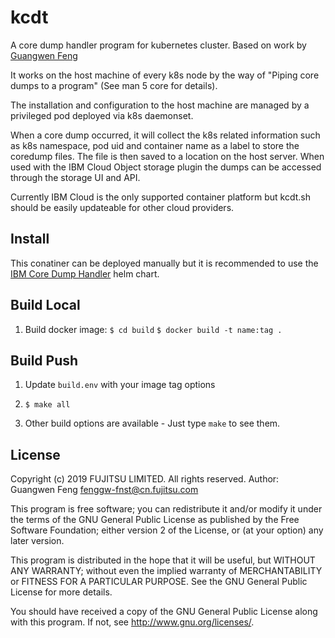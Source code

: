 kcdt
====

A core dump handler program for kubernetes cluster.
Based on work by [Guangwen Feng](https://github.com/fenggw-fnst/coredump-node-detector)

It works on the host machine of every k8s node by the way of
"Piping core dumps to a program" (See man 5 core for details).

The installation and configuration to the host machine are
managed by a privileged pod deployed via k8s daemonset.

When a core dump occurred, it will collect the k8s related
information such as k8s namespace, pod uid and container name
as a label to store the coredump files. 
The file is then saved to a location on the host server.
When used with the IBM Cloud Object storage plugin the dumps can be accessed through the storage UI and API.

Currently IBM Cloud is the only supported container platform but kcdt.sh should be easily updateable for other cloud providers.

## Install

This conatiner can be deployed manually but it is recommended to use the [IBM Core Dump Handler](https://github.com/No9/ibm-core-dump-handler) helm chart.

## Build Local

1. Build docker image:
  `$ cd build`
  `$ docker build -t name:tag .`

## Build Push

1. Update `build.env` with your image tag options 
 
2. `$ make all`

3. Other build options are available - Just type `make` to see them.

## License

  Copyright (c) 2019 FUJITSU LIMITED. All rights reserved.
  Author: Guangwen Feng <fenggw-fnst@cn.fujitsu.com>

  This program is free software; you can redistribute it and/or modify
  it under the terms of the GNU General Public License as published by
  the Free Software Foundation; either version 2 of the License, or
  (at your option) any later version.

  This program is distributed in the hope that it will be useful,
  but WITHOUT ANY WARRANTY; without even the implied warranty of
  MERCHANTABILITY or FITNESS FOR A PARTICULAR PURPOSE.  See the
  GNU General Public License for more details.

  You should have received a copy of the GNU General Public License
  along with this program. If not, see <http://www.gnu.org/licenses/>.
